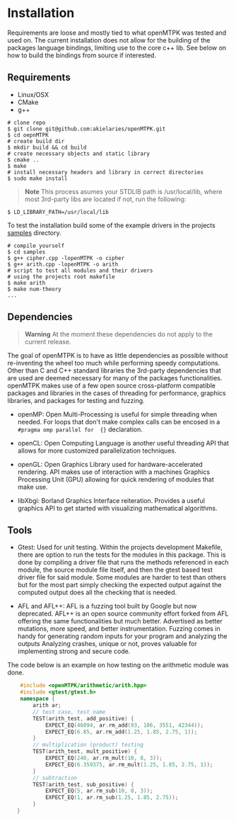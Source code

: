Installation
=====
Requirements are loose and mostly tied to what openMTPK was tested and used on.
The current installation does not allow for the building of the packages language
bindings, limiting use to the core c++ lib. See below on how to build the bindings 
from source if interested.

## Requirements
* Linux/OSX
* CMake
* g++

```
# clone repo
$ git clone git@github.com:akielaries/openMTPK.git
$ cd oepnMTPK
# create build dir
$ mkdir build && cd build
# create necessary objects and static library
$ cmake ..
$ make
# install necessary headers and library in correct directories
$ sudo make install
```
> **Note**
> This process asumes your STDLIB path is /usr/local/lib, where most 3rd-party 
> libs are located if not, run the following:
```
$ LD_LIBRARY_PATH=/usr/local/lib
```

To test the installation build some of the example drivers in the projects 
[samples](https://github.com/akielaries/openMTPK/tree/main/samples) directory.
```
# compile yourself
$ cd samples
$ g++ cipher.cpp -lopenMTPK -o cipher
$ g++ arith.cpp -lopenMTPK -o arith
# script to test all modules and their drivers
# using the projects root makefile
$ make arith
$ make num-theory
...
```
## Dependencies
> **Warning**
> At the moment these dependencies do not apply to the current release. 

The goal of openMTPK is to have as little dependencies as possible without re-inventing 
the wheel too much while performing speedy computations. Other than C and C++ standard 
libraries the 3rd-party dependencies that are used are deemed necessary for many of the
packages functionalities. openMTPK makes use of a few open source cross-platform 
compatible packages and libraries in the cases of threading for performance, graphics 
libraries, and packages for testing and fuzzing.

* openMP: Open Multi-Processing is useful for simple threading when needed.
For loops that don't make complex calls can be encosed in a `#pragma omp parallel for 
{}` declaration.

* openCL: Open Computing Language is another useful threading API that allows for
more customized parallelization techniques.

* openGL: Open Graphics Library used for hardware-accelerated rendering. API
makes use of interaction with a machines Graphics Processing Unit (GPU) allowing 
for quick rendering of modules that make use.

* libXbgi: Borland Graphics Interface reiteration. Provides a useful graphics API
to get started with visualizing mathematical algorithms.

## Tools
* Gtest: Used for unit testing. Within the projects development Makefile,
there are option to run the tests for the modules in this package. This is done by 
compiling a driver file that runs the methods referenced in each module, the source 
module file itself, and then the gtest based test driver file for said module. Some 
modules are harder to test than others but for the most part simply checking the 
expected output against the computed output does all the checking that is needed.

* AFL and AFL++: AFL is a fuzzing tool built by Google but now deprecated.
AFL++ is an open source community effort forked from AFL offering the same 
functionalities but much better. Advertised as better mutations, more speed, and 
better instrumentation. Fuzzing comes in handy for generating random inputs for your 
program and analyzing the outputs Analyzing crashes, unique or not, proves valuable 
for implementing strong and secure code.

The code below is an example on how testing on the arithmetic module was done.
```c++
    #include <openMTPK/arithmetic/arith.hpp>
    #include <gtest/gtest.h>
    namespace {
        arith ar;
        // test case, test name
        TEST(arith_test, add_positive) {
            EXPECT_EQ(46094, ar.rm_add(93, 106, 3551, 42344));
            EXPECT_EQ(6.85, ar.rm_add(1.25, 1.85, 2.75, 1));
        }
        // multiplication (product) testing
        TEST(arith_test, mult_positive) {
            EXPECT_EQ(240, ar.rm_mult(10, 8, 3));
            EXPECT_EQ(6.359375, ar.rm_mult(1.25, 1.85, 2.75, 1));
        }
        // subtraction
        TEST(arith_test, sub_positive) {
            EXPECT_EQ(5, ar.rm_sub(10, 8, 3));
            EXPECT_EQ(1, ar.rm_sub(1.25, 1.85, 2.75));
        }
   }

```
